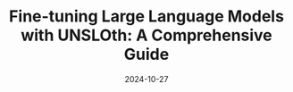 ---
title: "Fine-tuning Large Language Models with UNSLOth: A Comprehensive Guide"
date: 2024-10-27
layout: course
description: "Learn how to fine-tune large language models using UNSLOth, a parameter-efficient method, and improve model performance with hybrid RAG techniques."
categories: ["Prompt Engineering", "Model Fine-tuning", "LLM Optimization"]
duration: "27 minutes"
level: "Intermediate"
tags: ["LLM", "Fine-tuning", "UNSLOth", "LoRA", "QLoRA", "RAG", "Hybrid RAG", "Open-source", "Model Evaluation"]
thumbnail: "https://i.ytimg.com/vi/Uq-1gLJxrBc/sddefault.jpg"
videoId: "Uq-1gLJxrBc"
sections:
  - title: "🎥 Introduction: Fine-tuning vs. Retrieval Augmented Generation"
    description: "Overview of fine-tuning and RAG, highlighting their strengths and weaknesses.  Introduces the concept of model fine-tuning as an alternative to retraining from scratch."
    timestamp: "00:00"
  - title: "🚀 What is Model Fine-tuning?"
    description: "Detailed explanation of model fine-tuning, including its advantages (less data required) and challenges (finding the right balance of adjustment)."
    timestamp: "00:30"
  - title: "💡 Supervised Fine-tuning and its Limitations"
    description: "Explores supervised fine-tuning, discussing its use of labeled datasets, and limitations when dealing with entirely new information or domains."
    timestamp: "03:45"
  - title: "⚙️ Parameter-Efficient Fine-tuning Techniques: LoRA, QLoRA"
    description: "Introduces parameter-efficient fine-tuning techniques like LoRA, QLoRA, and their advantages in terms of resource efficiency and reduced storage requirements.  Uses analogies to illustrate the concepts."
    timestamp: "06:50"
  - title: "🛠️ UNSLOth: A Poor Man's Fine-tuning Solution"
    description: "Deep dive into UNSLOth, its capabilities, and why it's considered a 'poor man's' solution. Explains its advantages for users with limited resources."
    timestamp: "09:20"
  - title: "👨‍💻 Fine-tuning with UNSLOth: A Step-by-Step Guide"
    description: "Practical demonstration of fine-tuning a model using UNSLOth, including data preparation, parameter configuration, and training."
    timestamp: "11:00"
  - title: "📊 Evaluating Model Performance: G-Eval and BLEURT Score"
    description: "Explanation of model evaluation methods like G-Eval and BLEURT score, along with their application in assessing the fine-tuned model's performance."
    timestamp: "20:00"
  - title: "🤝 Hybrid RAG: Combining Fine-tuning and Retrieval"
    description: "Explores hybrid RAG systems, which combine fine-tuning and RAG for improved accuracy and reduced hallucinations.  Details the corrective RAG algorithm."
    timestamp: "23:00"
  - title: "🎯 Conclusion: Hybrid RAG with Fine-tuning for Enhanced Performance"
    description: "Summary of findings and the advantages of using hybrid RAG systems with fine-tuning to improve overall model performance."
    timestamp: "27:00"

---